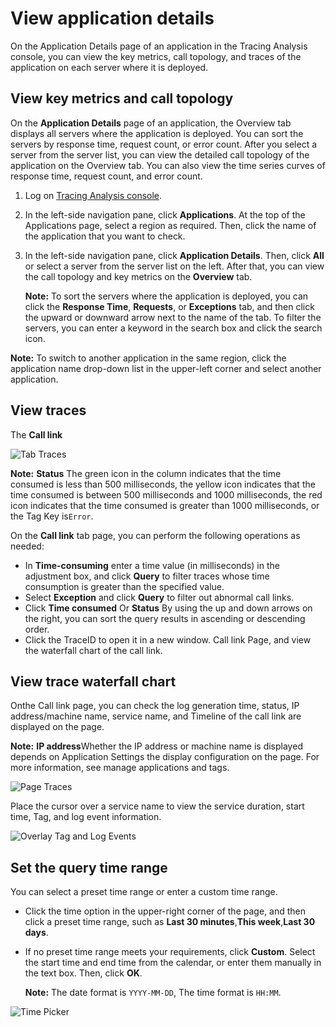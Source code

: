 # View application details

On the Application Details page of an application in the Tracing Analysis console, you can view the key metrics, call topology, and traces of the application on each server where it is deployed.

## View key metrics and call topology

On the **Application Details** page of an application, the Overview tab displays all servers where the application is deployed. You can sort the servers by response time, request count, or error count. After you select a server from the server list, you can view the detailed call topology of the application on the Overview tab. You can also view the time series curves of response time, request count, and error count.

1.  Log on [Tracing Analysis console](https://tracing-sg.console.aliyun.com/).

2.  In the left-side navigation pane, click **Applications**. At the top of the Applications page, select a region as required. Then, click the name of the application that you want to check.

3.  In the left-side navigation pane, click **Application Details**. Then, click **All** or select a server from the server list on the left. After that, you can view the call topology and key metrics on the **Overview** tab.

    **Note:** To sort the servers where the application is deployed, you can click the **Response Time**, **Requests**, or **Exceptions** tab, and then click the upward or downward arrow next to the name of the tab. To filter the servers, you can enter a keyword in the search box and click the search icon.


**Note:** To switch to another application in the same region, click the application name drop-down list in the upper-left corner and select another application.

## View traces

The **Call link**

![Tab Traces](../images/p53826.png "Trace tab")

**Note:** **Status** The green icon in the column indicates that the time consumed is less than 500 milliseconds, the yellow icon indicates that the time consumed is between 500 milliseconds and 1000 milliseconds, the red icon indicates that the time consumed is greater than 1000 milliseconds, or the Tag Key is`Error`.

On the **Call link** tab page, you can perform the following operations as needed:

-   In **Time-consuming** enter a time value \(in milliseconds\) in the adjustment box, and click **Query** to filter traces whose time consumption is greater than the specified value.
-   Select **Exception** and click **Query** to filter out abnormal call links.
-   Click **Time consumed** Or **Status** By using the up and down arrows on the right, you can sort the query results in ascending or descending order.
-   Click the TraceID to open it in a new window. Call link Page, and view the waterfall chart of the call link.

## View trace waterfall chart

Onthe Call link page, you can check the log generation time, status, IP address/machine name, service name, and Timeline of the call link are displayed on the page.

**Note:** **IP address**Whether the IP address or machine name is displayed depends on Application Settings the display configuration on the page. For more information, see manage applications and tags.

![Page Traces](../images/p53827.png "Trace page")

Place the cursor over a service name to view the service duration, start time, Tag, and log event information.

![Overlay Tag and Log Events](https://static-aliyun-doc.oss-accelerate.aliyuncs.com/assets/img/en-US/3806359851/p53828.png)

## Set the query time range

You can select a preset time range or enter a custom time range.

-   Click the time option in the upper-right corner of the page, and then click a preset time range, such as **Last 30 minutes**,**This week**,**Last 30 days**.
-   If no preset time range meets your requirements, click **Custom**. Select the start time and end time from the calendar, or enter them manually in the text box. Then, click **OK**.

    **Note:** The date format is `YYYY-MM-DD`, The time format is `HH:MM`.


![Time Picker](../images/p53830.png "Query time range selector")

